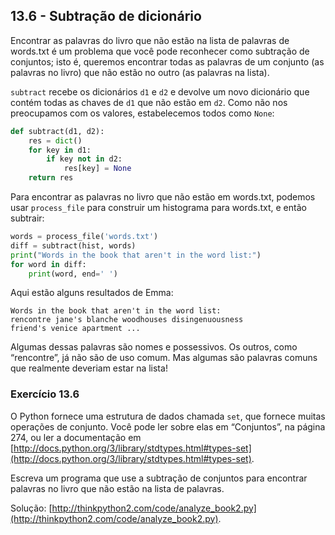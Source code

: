 ## 13.6 - Subtração de dicionário

Encontrar as palavras do livro que não estão na lista de palavras de words.txt é um problema que você pode reconhecer como subtração de conjuntos; isto é, queremos encontrar todas as palavras de um conjunto (as palavras no livro) que não estão no outro (as palavras na lista).

`subtract` recebe os dicionários `d1` e `d2` e devolve um novo dicionário que contém todas as chaves de `d1` que não estão em `d2`. Como não nos preocupamos com os valores, estabelecemos todos como `None`:

```python
def subtract(d1, d2):
    res = dict()
    for key in d1:
        if key not in d2:
            res[key] = None
    return res
```

Para encontrar as palavras no livro que não estão em words.txt, podemos usar `process_file` para construir um histograma para words.txt, e então subtrair:

```python
words = process_file('words.txt')
diff = subtract(hist, words)
print("Words in the book that aren't in the word list:")
for word in diff:
    print(word, end=' ')
```


Aqui estão alguns resultados de Emma:

```
Words in the book that aren't in the word list:
rencontre jane's blanche woodhouses disingenuousness
friend's venice apartment ...
```

Algumas dessas palavras são nomes e possessivos. Os outros, como “rencontre”, já não são de uso comum. Mas algumas são palavras comuns que realmente deveriam estar na lista!

### Exercício 13.6

O Python fornece uma estrutura de dados chamada `set`, que fornece muitas operações de conjunto. Você pode ler sobre elas em “Conjuntos”, na página 274, ou ler a documentação em [http://docs.python.org/3/library/stdtypes.html#types-set](http://docs.python.org/3/library/stdtypes.html#types-set).

Escreva um programa que use a subtração de conjuntos para encontrar palavras no livro que não estão na lista de palavras.

Solução: [http://thinkpython2.com/code/analyze_book2.py](http://thinkpython2.com/code/analyze_book2.py).
